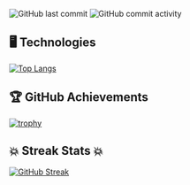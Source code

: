 
![GitHub last commit](https://img.shields.io/github/last-commit/AlexeyGoncharenko/AlexeyGoncharenko)
![GitHub commit activity](https://img.shields.io/github/commit-activity/w/AlexeyGoncharenko/AlexeyGoncharenko)

## 🖥 Technologies
[![Top Langs](https://github-readme-stats.vercel.app/api/top-langs/?username=AlexeyGoncharenko&layout=compact&theme=light)](https://github.com/AlexeyGoncharenko/github-readme-stats)

## 🏆 GitHub Achievements
[![trophy](https://github-profile-trophy.vercel.app/?username=AlexeyGoncharenko&theme=light)](https://github.com/AlexeyGoncharenko/github-profile-trophy)

## 💥 Streak Stats 💥
[![GitHub Streak](https://github-readme-streak-stats.herokuapp.com/?user=AlexeyGoncharenko&theme=light)](https://git.io/streak-stats)

<!---
AlexeyGoncharenko/AlexeyGoncharenko is a ✨ special ✨ repository because its `README.md` (this file) appears on your GitHub profile.
You can click the Preview link to take a look at your changes.
--->
